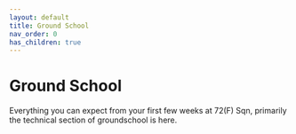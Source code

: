 ```yaml
---
layout: default
title: Ground School
nav_order: 0
has_children: true
---
```


# Ground School

Everything you can expect from your first few weeks at 72(F) Sqn, primarily the technical section of groundschool is here. 

